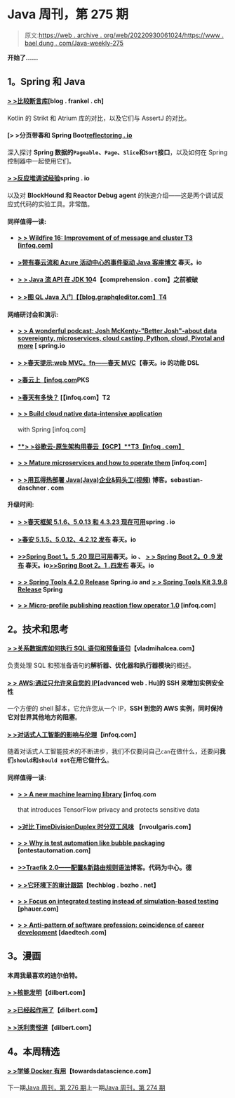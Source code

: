 # Java 周刊，第 275 期

> 原文:[https://web . archive . org/web/20220930061024/https://www . bael dung . com/Java-weekly-275](https://web.archive.org/web/20220930061024/https://www.baeldung.com/java-weekly-275)

**开始了……**

## **1。Spring 和 Java**

#### [**> >比较断言库**](https://web.archive.org/web/20221004143848/https://blog.frankel.ch/comparison-assertion-libraries/)[blog . frankel . ch]

Kotlin 的 Strikt 和 Atrium 库的对比，以及它们与 AssertJ 的对比。

#### [**> >分页带春和 Spring Boot**[reflectoring . io](https://web.archive.org/web/20221004143848/https://reflectoring.io/spring-data-mvc-pagination/)

深入探讨 **Spring 数据的`Pageable`、`Page`、`Slice`和`Sort`接口**，以及如何在 Spring 控制器中一起使用它们。

#### [**> >反应堆调试经验**](https://web.archive.org/web/20221004143848/https://spring.io/blog/2019/03/28/reactor-debugging-experience)spring . io

以及对 **BlockHound 和 Reactor Debug agent** 的快速介绍——这是两个调试反应式代码的实验工具。非常酷。

#### **同样值得一读:**

*   #### [**> > Wildfire 16: Improvement of of message and cluster** T3 [infoq.com]](https://web.archive.org/web/20221004143848/https://www.infoq.com/news/2019/04/wildfly16-released?utm_campaign=infoq_content&utm_source=infoq&utm_medium=feed&utm_term=global)

*   #### [**>带有春云流和 Azure 活动中心的事件驱动 Java 客座博文**](https://web.archive.org/web/20221004143848/https://spring.io/blog/2019/04/02/event-driven-java-with-spring-cloud-stream-and-azure-event-hubs-guest-post) 春天。io

*   #### [**> > Java 流 API 在 JDK 10**](https://web.archive.org/web/20221004143848/https://4comprehension.com/java-stream-api-was-broken-before-jdk10/)4【comprehension . com】之前被破

*   #### [**> >图 QL Java 入门**【【blog.graphqleditor.com】T4](https://web.archive.org/web/20221004143848/https://blog.graphqleditor.com/Getting-started-with-GraphQL-Java/)

#### **网络研讨会和演示:**

*   #### [**> > A wonderful podcast: Josh McKenty-"Better Josh"-about data sovereignty, microservices, cloud casting, Python, cloud, Pivotal and more**](https://web.archive.org/web/20221004143848/https://spring.io/blog/2019/03/29/a-bootiful-podcast-josh-mckenty-better-josh-on-data-sovereignty-microservices-cloud-foundry-python-the-cloud-pivotal-and-more) [ spring.io

*   #### [**> >春天提示:web MVC。fn——春天 MVC**](https://web.archive.org/web/20221004143848/https://spring.io/blog/2019/04/03/spring-tips-webmvc-fn-the-functional-dsl-for-spring-mvc)【春天。io 的功能 DSL

*   #### [**>春云上【infoq.com**](https://web.archive.org/web/20221004143848/https://www.infoq.com/presentations/spring-cloud-pks?utm_campaign=infoq_content&utm_source=infoq&utm_medium=feed&utm_term=global)PKS

*   #### [>春天有多快？](https://web.archive.org/web/20221004143848/https://www.infoq.com/presentations/spring-framework-slow?utm_campaign=infoq_content&utm_source=infoq&utm_medium=feed&utm_term=global) [【infoq.com】T2

*   #### [**> > Build cloud native data-intensive application**](https://web.archive.org/web/20221004143848/https://www.infoq.com/presentations/spring-cloud-kafka-streams-cqrs?utm_campaign=infoq_content&utm_source=infoq&utm_medium=feed&utm_term=global)

    with Spring [infoq.com]
*   #### [**> >谷歌云-原生架构用春云【GCP】**T3【infoq . com】](https://web.archive.org/web/20221004143848/https://www.infoq.com/presentations/gcp-cloud-native-arch?utm_campaign=infoq_content&utm_source=infoq&utm_medium=feed&utm_term=global)

*   #### [**> > Mature microservices and how to operate them**](https://web.archive.org/web/20221004143848/https://www.infoq.com/presentations/microservices-financial-times?utm_campaign=infoq_content&utm_source=infoq&utm_medium=feed&utm_term=global) [infoq.com]

*   #### [**> >用瓦得热部署 Java(Java)企业&码头工(视频)**](https://web.archive.org/web/20221004143848/https://blog.sebastian-daschner.com/entries/reloading-javaee-apps-wad) 博客。sebastian-daschner . com

#### **升级时间:**

*   #### [**> >春天框架 5.1.6、5.0.13 和 4.3.23 现在可用**](https://web.archive.org/web/20221004143848/https://spring.io/blog/2019/04/01/spring-framework-5-1-6-5-0-13-and-4-3-23-available-now)spring . io

*   #### [**>春安 5.1.5、5.0.12、4.2.12 发布**](https://web.archive.org/web/20221004143848/https://spring.io/blog/2019/04/03/spring-security-5-1-5-5-0-12-4-2-12-released) 春天。io

*   #### [**>>Spring Boot 1。5 .20 现已可用**](https://web.archive.org/web/20221004143848/https://spring.io/blog/2019/04/03/spring-boot-1-5-20-available-now)春天。io 、 [**> > Spring Boot 2。0 .9 发布**](https://web.archive.org/web/20221004143848/https://spring.io/blog/2019/04/03/spring-boot-2-0-9-released) 春天。io[>>Spring Boot 2。1 .四发布](https://web.archive.org/web/20221004143848/https://spring.io/blog/2019/04/04/spring-boot-2-1-4-released) 春天。io

*   #### [**> > Spring Tools 4.2.0 Release**](https://web.archive.org/web/20221004143848/https://spring.io/blog/2019/03/29/spring-tools-4-2-0-released) Spring.io and [> > Spring Tools Kit 3.9.8 Release](https://web.archive.org/web/20221004143848/https://spring.io/blog/2019/03/27/spring-tool-suite-3-9-8-released) Spring

*   #### [**> > Micro-profile publishing reaction flow operator 1.0**](https://web.archive.org/web/20221004143848/https://www.infoq.com/news/2019/03/microprofile-reactive-stream-1.0?utm_campaign=infoq_content&utm_source=infoq&utm_medium=feed&utm_term=global) [infoq.com]

## **2。技术和思考**

#### [**> >关系数据库如何执行 SQL 语句和预备语句**](https://web.archive.org/web/20221004143848/https://vladmihalcea.com/relational-database-sql-prepared-statements/)【vladmihalcea.com】

负责处理 SQL 和预准备语句的**解析器、优化器和执行器模块**的概述。

#### [**> > AWS:通过只允许来自您的 IP**](https://web.archive.org/web/20221004143848/https://advancedweb.hu/2019/04/02/sg_allow_ip/)[advanced web . Hu]的 SSH 来增加实例安全性

一个方便的 shell 脚本，它允许您从一个 IP，**SSH 到您的 AWS 实例，同时保持它对世界其他地方的阻塞**。

#### [**> >对话式人工智能的影响与伦理**](https://web.archive.org/web/20221004143848/https://www.infoq.com/articles/impact-ethics-conversational-ai?utm_campaign=infoq_content&utm_source=infoq&utm_medium=feed&utm_term=global)【infoq.com】

随着对话式人工智能技术的不断进步，我们不仅要问自己`can`在做什么，还要问**我们`should`和`should not`在用它做什么**。

#### **同样值得一读:**

*   #### [**> > A new machine learning library**](https://web.archive.org/web/20221004143848/https://www.infoq.com/news/2019/03/TensorFlow-Privacy?utm_campaign=infoq_content&utm_source=infoq&utm_medium=feed&utm_term=global) [infoq.com

    that introduces TensorFlow privacy and protects sensitive data
*   #### [**>对比 TimeDivisionDuplex 时分双工风味**](https://web.archive.org/web/20221004143848/https://nvoulgaris.com/comparing-tdd-flavours/) 【nvoulgaris.com】

*   #### [**> > Why is test automation like bubble packaging**](https://web.archive.org/web/20221004143848/https://www.ontestautomation.com/why-test-automation-is-a-lot-like-bubble-wrap/) [ontestautomation.com]

*   #### [**>>Traefik 2.0——配置&新路由规则语法**](https://web.archive.org/web/20221004143848/https://blog.codecentric.de/en/2019/04/traefik-2-0-configuration-routing-rule-syntax/)博客。代码为中心。德

*   #### [**> >它环境下的审计跟踪**](https://web.archive.org/web/20221004143848/https://techblog.bozho.net/audit-trail-in-it-context/)【techblog . bozho . net】

*   #### **[> > Focus on integrated testing instead of simulation-based testing](https://web.archive.org/web/20221004143848/https://phauer.com/2019/focus-integration-tests-mock-based-tests/)** [phauer.com]

*   #### [**> > Anti-pattern of software profession: coincidence of career development**](https://web.archive.org/web/20221004143848/https://daedtech.com/software-career-anti-patterns-career-development-by-coincidence/) [daedtech.com]

## **3。漫画**

#### 本周我最喜欢的迪尔伯特。

#### [**> >核能发明**](https://web.archive.org/web/20221004143848/https://dilbert.com/strip/2019-04-01)【dilbert.com】

#### [**> >已经起作用了**](https://web.archive.org/web/20221004143848/https://dilbert.com/strip/2019-04-03)【dilbert.com】

#### [**> >沃利责怪道**](https://web.archive.org/web/20221004143848/https://dilbert.com/strip/2019-03-29)【dilbert.com】

## **4。本周精选**

#### **[> >学够 Docker 有用](https://web.archive.org/web/20221004143848/https://towardsdatascience.com/learn-enough-docker-to-be-useful-b7ba70caeb4b)**【towardsdatascience.com】

下一期[Java 周刊，第 276 期](/web/20221004143848/https://www.baeldung.com/java-weekly-276)上一期[Java 周刊，第 274 期](/web/20221004143848/https://www.baeldung.com/java-weekly-274)